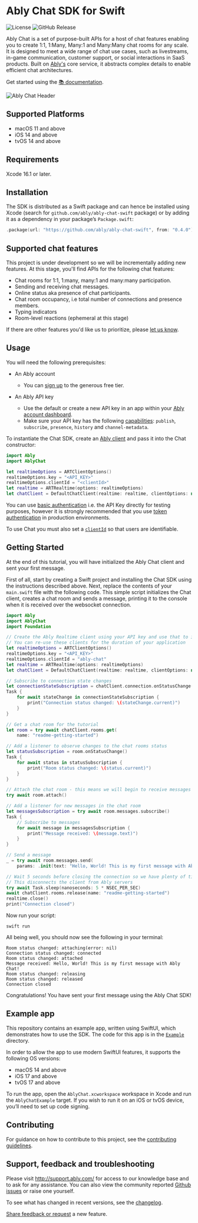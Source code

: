 # Ably Chat SDK for Swift

<p style="text-align: left">
    <img src="https://badgen.net/github/license/3scale/saas-operator" alt="License" />
    <img alt="GitHub Release" src="https://img.shields.io/github/v/release/ably/ably-chat-swift">
</p>

Ably Chat is a set of purpose-built APIs for a host of chat features enabling you to create 1:1, 1:Many, Many:1 and Many:Many chat rooms for
any scale. It is designed to meet a wide range of chat use cases, such as livestreams, in-game communication, customer support, or social
interactions in SaaS products. Built on [Ably's](https://ably.com/) core service, it abstracts complex details to enable efficient chat
architectures.

Get started using the [📚 documentation](https://ably.com/docs/products/chat).

![Ably Chat Header](/images/ably-chat-github-header.png)

## Supported Platforms

- macOS 11 and above
- iOS 14 and above
- tvOS 14 and above

## Requirements

Xcode 16.1 or later.

## Installation

The SDK is distributed as a Swift package and can hence be installed using Xcode (search for `github.com/ably/ably-chat-swift` package) or by adding it as a dependency in your package’s `Package.swift`:

```swift
.package(url: "https://github.com/ably/ably-chat-swift", from: "0.4.0")
```

## Supported chat features

This project is under development so we will be incrementally adding new features. At this stage, you'll find APIs for the following chat
features:

- Chat rooms for 1:1, 1:many, many:1 and many:many participation.
- Sending and receiving chat messages.
- Online status aka presence of chat participants.
- Chat room occupancy, i.e total number of connections and presence members.
- Typing indicators
- Room-level reactions (ephemeral at this stage)

If there are other features you'd like us to prioritize, please [let us know](https://forms.gle/mBw9M53NYuCBLFpMA).

## Usage

You will need the following prerequisites:

- An Ably account

  - You can [sign up](https://ably.com/signup) to the generous free tier.

- An Ably API key
  - Use the default or create a new API key in an app within
    your [Ably account dashboard](https://ably.com/dashboard).
  - Make sure your API key has the
    following [capabilities](https://ably.com/docs/auth/capabilities): `publish`, `subscribe`, `presence`, `history` and
    `channel-metadata`.

To instantiate the Chat SDK, create an [Ably client](https://ably.com/docs/getting-started/setup) and pass it into the Chat constructor:

```swift
import Ably
import AblyChat

let realtimeOptions = ARTClientOptions()
realtimeOptions.key = "<API_KEY>"
realtimeOptions.clientId = "<clientId>"
let realtime = ARTRealtime(options: realtimeOptions)
let chatClient = DefaultChatClient(realtime: realtime, clientOptions: nil)
```

You can use [basic authentication](https://ably.com/docs/auth/basic) i.e. the API Key directly for testing purposes,
however it is strongly recommended that you use [token authentication](https://ably.com/docs/auth/token) in production
environments.

To use Chat you must also set a [`clientId`](https://ably.com/docs/auth/identified-clients) so that users are
identifiable.

## Getting Started

At the end of this tutorial, you will have initialized the Ably Chat client and sent your first message.

First of all, start by creating a Swift project and installing the Chat SDK using the instructions described above. Next, replace the contents of your `main.swift` file with
the following code. This simple script initializes the Chat client, creates a chat room and sends a message, printing it to the console when it is received over the websocket connection.

```swift
import Ably
import AblyChat
import Foundation

// Create the Ably Realtime client using your API key and use that to instantiate the Ably Chat client.
// You can re-use these clients for the duration of your application
let realtimeOptions = ARTClientOptions()
realtimeOptions.key = "<API_KEY>"
realtimeOptions.clientId = "ably-chat"
let realtime = ARTRealtime(options: realtimeOptions)
let chatClient = DefaultChatClient(realtime: realtime, clientOptions: nil)

// Subscribe to connection state changes
let connectionStateSubscription = chatClient.connection.onStatusChange()
Task {
    for await stateChange in connectionStateSubscription {
        print("Connection status changed: \(stateChange.current)")
    }
}

// Get a chat room for the tutorial
let room = try await chatClient.rooms.get(
    name: "readme-getting-started")

// Add a listener to observe changes to the chat rooms status
let statusSubscription = room.onStatusChange()
Task {
    for await status in statusSubscription {
        print("Room status changed: \(status.current)")
    }
}

// Attach the chat room - this means we will begin to receive messages from the server
try await room.attach()

// Add a listener for new messages in the chat room
let messagesSubscription = try await room.messages.subscribe()
Task {
    // Subscribe to messages
    for await message in messagesSubscription {
        print("Message received: \(message.text)")
    }
}

// Send a message
_ = try await room.messages.send(
    params: .init(text: "Hello, World! This is my first message with Ably Chat!"))

// Wait 5 seconds before closing the connection so we have plenty of time to receive the message we just sent
// This disconnects the client from Ably servers
try await Task.sleep(nanoseconds: 5 * NSEC_PER_SEC)
await chatClient.rooms.release(name: "readme-getting-started")
realtime.close()
print("Connection closed")
```

Now run your script:

```shell
swift run
```

All being well, you should now see the following in your terminal:

```
Room status changed: attaching(error: nil)
Connection status changed: connected
Room status changed: attached
Message received: Hello, World! This is my first message with Ably Chat!
Room status changed: releasing
Room status changed: released
Connection closed
```

Congratulations! You have sent your first message using the Ably Chat SDK!

## Example app

This repository contains an example app, written using SwiftUI, which demonstrates how to use the SDK. The code for this app is in the [`Example`](Example) directory.

In order to allow the app to use modern SwiftUI features, it supports the following OS versions:

- macOS 14 and above
- iOS 17 and above
- tvOS 17 and above

To run the app, open the `AblyChat.xcworkspace` workspace in Xcode and run the `AblyChatExample` target. If you wish to run it on an iOS or tvOS device, you’ll need to set up code signing.

## Contributing

For guidance on how to contribute to this project, see the [contributing guidelines](CONTRIBUTING.md).

## Support, feedback and troubleshooting

Please visit http://support.ably.com/ for access to our knowledge base and to ask for any assistance. You can also view
the community reported [Github issues](https://github.com/ably/ably-chat-swift/issues) or raise one yourself.

To see what has changed in recent versions, see the [changelog](CHANGELOG.md).

[Share feedback or request](https://forms.gle/mBw9M53NYuCBLFpMA) a new feature.
